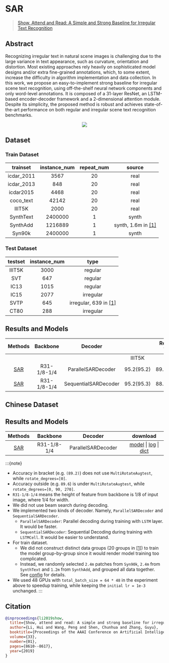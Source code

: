 # SAR
> [Show, Attend and Read: A Simple and Strong Baseline for Irregular Text Recognition](https://arxiv.org/abs/1811.00751)

<!-- [ALGORITHM] -->

## Abstract

Recognizing irregular text in natural scene images is challenging due to the large variance in text appearance, such as curvature, orientation and distortion. Most existing approaches rely heavily on sophisticated model designs and/or extra fine-grained annotations, which, to some extent, increase the difficulty in algorithm implementation and data collection. In this work, we propose an easy-to-implement strong baseline for irregular scene text recognition, using off-the-shelf neural network components and only word-level annotations. It is composed of a 31-layer ResNet, an LSTM-based encoder-decoder framework and a 2-dimensional attention module. Despite its simplicity, the proposed method is robust and achieves state-of-the-art performance on both regular and irregular scene text recognition benchmarks.

<div align=center>
<img src="https://user-images.githubusercontent.com/22607038/142798157-ac68907f-5a8a-473f-a29f-f0532b7fdba0.png"/>
</div>



## Dataset

### Train Dataset

|  trainset  | instance_num | repeat_num |          source          |
| :--------: | :----------: | :--------: | :----------------------: |
| icdar_2011 |     3567     |     20     |           real           |
| icdar_2013 |     848      |     20     |           real           |
| icdar2015  |     4468     |     20     |           real           |
| coco_text  |    42142     |     20     |           real           |
|   IIIT5K   |     2000     |     20     |           real           |
| SynthText  |   2400000    |     1      |          synth           |
|  SynthAdd  |   1216889    |     1      | synth, 1.6m in [[1]](#1) |
|   Syn90k   |   2400000    |     1      |          synth           |

### Test Dataset

| testset | instance_num |            type             |
| :-----: | :----------: | :-------------------------: |
| IIIT5K  |     3000     |           regular           |
|   SVT   |     647      |           regular           |
|  IC13   |     1015     |           regular           |
|  IC15   |     2077     |          irregular          |
|  SVTP   |     645      | irregular, 639 in [[1]](#1) |
|  CT80   |     288      |          irregular          |

## Results and Models

|                               Methods                               |  Backbone   |       Decoder        |        | Regular Text |       |       |       | Irregular Text |       |                                                                                              download                                                                                              |
| :-----------------------------------------------------------------: | :---------: | :------------------: | :----: | :----------: | :---: | :---: | :---: | :------------: | :---: | :------------------------------------------------------------------------------------------------------------------------------------------------------------------------------------------------: |
|                                                                     |             |                      | IIIT5K |     SVT      | IC13  |       | IC15  |      SVTP      | CT80  |
| [SAR](/configs/textrecog/sar/sar_r31_parallel_decoder_academic.py)  | R31-1/8-1/4 |  ParallelSARDecoder  |  95.2(95.2)  |     89.5(89.5)     | 93.7(93.9)  |       | 79.2(76.8)  |      81.9(81.4)      | 89.6(89.2)  |  [model](https://download.openmmlab.com/mmocr/textrecog/sar/sar_r31_parallel_decoder_academic-dba3a4a3.pth) \| [log](https://download.openmmlab.com/mmocr/textrecog/sar/20210327_154129.log.json)  |
| [SAR](configs/textrecog/sar/sar_r31_sequential_decoder_academic.py) | R31-1/8-1/4 | SequentialSARDecoder |  95.2(95.3)  |     88.3(88.3)     | 92.6(92.9)  |       | 78.7(76.1)  |      81.9(81.2)      | 90.3(89.6)  | [model](https://download.openmmlab.com/mmocr/textrecog/sar/sar_r31_sequential_decoder_academic-d06c9a8e.pth) \| [log](https://download.openmmlab.com/mmocr/textrecog/sar/20210330_105728.log.json) |

## Chinese Dataset

## Results and Models

|                              Methods                              |  Backbone   |      Decoder       |       |                                                                                                                                                     download                                                                                                                                                      |
| :---------------------------------------------------------------: | :---------: | :----------------: | :---: | :---------------------------------------------------------------------------------------------------------------------------------------------------------------------------------------------------------------------------------------------------------------------------------------------------------------: |
| [SAR](/configs/textrecog/sar/sar_r31_parallel_decoder_chinese.py) | R31-1/8-1/4 | ParallelSARDecoder |       | [model](https://download.openmmlab.com/mmocr/textrecog/sar/sar_r31_parallel_decoder_chineseocr_20210507-b4be8214.pth) \| [log](https://download.openmmlab.com/mmocr/textrecog/sar/20210506_225557.log.json) \| [dict](https://download.openmmlab.com/mmocr/textrecog/sar/dict_printed_chinese_english_digits.txt) |


:::{note}

- Accuracy in bracket (e.g. `(89.2)`) does not use `MultiRotateAugtest`, while `rotate_degrees=[0]`.
- Accuracy outside (e.g. `89.6`) is under `MultiRotateAugtest`, while `rotate_degrees=[0, 90, 270]`.
- `R31-1/8-1/4` means the height of feature from backbone is 1/8 of input image, where 1/4 for width.
-   We did not use beam search during decoding.
-   We implemented two kinds of decoder. Namely, `ParallelSARDecoder` and `SequentialSARDecoder`.
    -   `ParallelSARDecoder`: Parallel decoding during training with `LSTM` layer. It would be faster.
    -   `SequentialSARDecoder`: Sequential Decoding during training with `LSTMCell`. It would be easier to understand.
-   For train dataset.
    -   We did not construct distinct data groups (20 groups in [[1]](#1)) to train the model group-by-group since it would render model training too complicated.
    -   Instead, we randomly selected `2.4m` patches from `Syn90k`, `2.4m` from `SynthText` and `1.2m` from `SynthAdd`, and grouped all data together. See [config](https://download.openmmlab.com/mmocr/textrecog/sar/sar_r31_academic.py) for details.
-   We used 48 GPUs with `total_batch_size = 64 * 48` in the experiment above to speedup training, while keeping the `initial lr = 1e-3` unchanged.
:::


## Citation

```bibtex
@inproceedings{li2019show,
  title={Show, attend and read: A simple and strong baseline for irregular text recognition},
  author={Li, Hui and Wang, Peng and Shen, Chunhua and Zhang, Guyu},
  booktitle={Proceedings of the AAAI Conference on Artificial Intelligence},
  volume={33},
  number={01},
  pages={8610--8617},
  year={2019}
}
```
